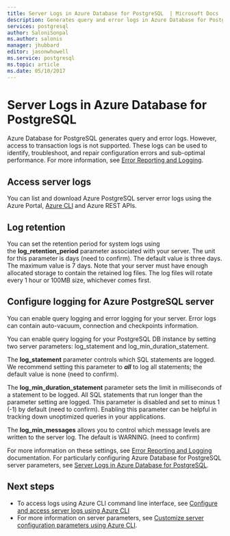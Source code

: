 ```yaml
---
title: Server Logs in Azure Database for PostgreSQL  | Microsoft Docs
description: Generates query and error logs in Azure Database for PostgreSQL.
services: postgresql
author: SaloniSonpal
ms.author: salonis
manager: jhubbard
editor: jasonwhowell
ms.service: postgresql
ms.topic: article
ms.date: 05/10/2017
---
```

# Server Logs in Azure Database for PostgreSQL 
Azure Database for PostgreSQL generates query and error logs. However, access to transaction logs is not supported. These logs can be used to identify, troubleshoot, and repair configuration errors and sub-optimal performance. For more information, see [Error Reporting and Logging](https://www.postgresql.org/docs/9.6/static/runtime-config-logging.html).

## Access server logs
You can list and download Azure PostgreSQL server error logs using the Azure Portal, [Azure CLI](howto-configure-server-logs-using-cli.md) and Azure REST APIs.

## Log retention
You can set the retention period for system logs using the **log\_retention\_period** parameter associated with your server. The unit for this parameter is days (need to confirm). The default value is three days. The maximum value is 7 days. Note that your server must have enough allocated storage to contain the retained log files.
The log files will rotate every 1 hour or 100MB size, whichever comes first.

## Configure logging for Azure PostgreSQL server
You can enable query logging and error logging for your server. Error logs can contain auto-vacuum, connection and checkpoints information.

You can enable query logging for your PostgreSQL DB instance by setting two server parameters: log\_statement and log\_min\_duration\_statement.

The **log\_statement** parameter controls which SQL statements are logged. We recommend setting this parameter to ***all*** to log all statements; the default value is none (need to confirm).

The **log\_min\_duration\_statement** parameter sets the limit in milliseconds of a statement to be logged. All SQL statements that run longer than the parameter setting are logged. This parameter is disabled and set to minus 1 (-1) by default (need to confirm). Enabling this parameter can be helpful in tracking down unoptimized queries in your applications.

The **log\_min\_messages** allows you to control which message levels are written to the server log. The default is WARNING. (need to confirm)

For more information on these settings, see [Error Reporting and Logging](https://www.postgresql.org/docs/9.6/static/runtime-config-logging.html) documentation. For particularly configuring Azure Database for PostgreSQL server parameters, see [Server Logs in Azure Database for PostgreSQL](concepts-server-logs.md).

## Next steps
- To access logs using Azure CLI command line interface, see [Configure and access server logs using Azure CLI](howto-configure-server-logs-using-cli.md)
- For more information on server parameters, see [Customize server configuration parameters using Azure CLI](howto-configure-server-parameters-using-cli.md).